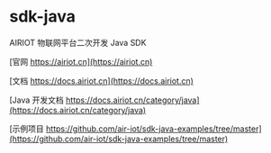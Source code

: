 # sdk-java

AIRIOT 物联网平台二次开发 Java SDK

[官网 https://airiot.cn](https://airiot.cn)

[文档 https://docs.airiot.cn](https://docs.airiot.cn)

[Java 开发文档 https://docs.airiot.cn/category/java](https://docs.airiot.cn/category/java)

[示例项目 https://github.com/air-iot/sdk-java-examples/tree/master](https://github.com/air-iot/sdk-java-examples/tree/master)